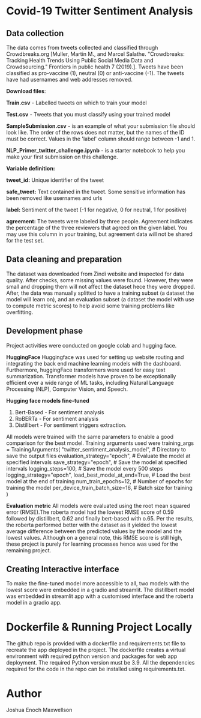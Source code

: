 # Covid-19 Twitter Sentiment Analysis

## Data collection
The data comes from tweets collected and classified through Crowdbreaks.org [Muller, Martin M., and Marcel Salathe. "Crowdbreaks: Tracking Health Trends Using Public Social Media Data and Crowdsourcing." Frontiers in public health 7 (2019).]. Tweets have been classified as pro-vaccine (1), neutral (0) or anti-vaccine (-1). The tweets have had usernames and web addresses removed.

**Download files**:

**Train.csv** - Labelled tweets on which to train your model

**Test.csv** - Tweets that you must classify using your trained model

**SampleSubmission.csv** - is an example of what your submission file should look like. The order of the rows does not matter, but the names of the ID must be correct. Values in the 'label' column should range between -1 and 1.

**NLP_Primer_twitter_challenge.ipynb** - is a starter notebook to help you make your first submission on this challenge.

**Variable definition:**

**tweet_id:** Unique identifier of the tweet

**safe_tweet:** Text contained in the tweet. Some sensitive information has been removed like usernames and urls

**label:** Sentiment of the tweet (-1 for negative, 0 for neutral, 1 for positive)

**agreement:** The tweets were labeled by three people. Agreement indicates the percentage of the three reviewers that agreed on the given label. You may use this column in your training, but agreement data will not be shared for the test set.

## Data cleaning and preparation
The dataset was downloaded from Zindi website and inspected for data quality. After checks, some missing values were found. However, they were small and dropping them will not affect the dataset hece they were dropped. 
After, the data was manually splitted to have a training subset (a dataset the model will learn on), and an evaluation subset (a dataset the model with use to compute metric scores) to help avoid some training problems like overfitting.

## Development phase
Project activities were conducted on google colab and hugging face. 

**HuggingFace**
Huggingface  was used for setting up website routing and integrating the back end machine learning models with the dashboard.
Furthermore, huggingFace transformers were used for easy text summarization. Transformer models have proven to be exceptionally efficient over a wide range of ML tasks, including Natural Language Processing (NLP), Computer Vision, and Speech.


**Hugging face models fine-tuned**
1. Bert-Based - For sentiment analysis
2. RoBERTa - For sentiment analysis
3. Distillbert - For sentiment triggers extraction.

All models were trained with the same parameters to enable a good comparison for the best model.
Training arguments used were 
training_args = TrainingArguments(
    "twitter_sentiment_analysis_model",           # Directory to save the output files
    evaluation_strategy="epoch",                  # Evaluate the model at specified intervals
    save_strategy="epoch",                         # Save the model at specified intervals
    logging_steps=100,                               # Save the model every 500 steps
    logging_strategy="epoch",
    load_best_model_at_end=True,                  # Load the best model at the end of training
    num_train_epochs=12,                           # Number of epochs for training the model
    per_device_train_batch_size=16,                # Batch size for training
    )

**Evaluation metric**
All models were evaluated using the root mean squared error (RMSE).The roberta model had the lowest RMSE score of 0.59 followed by distillbert, 0.62 and finally bert-based with o.65. Per the results, the roberta performed better with the dataset as it yielded the lowest average difference between the predicted values by the model and the lowest values. Although on a general note, this RMSE score is still high, these project is purely for learning processes hence was used for the remaining project.

## Creating Interactive interface
To make the fine-tuned model more accessible to all, two models with the lowest score were embedded in a gradio and streamlit. The distillbert model was embedded in streamlit app with a customised interface and the roberta model in a gradio app.

# Dockerfile & Running Project Locally

The github repo is provided with a dockerfile and requirements.txt file to recreate the app deployed in the project. The dockerfile creates a virtual environment with required python version and packages for web app deployment. The required Python version must be  3.9. All the dependencies required for the code in the repo can be installed using requirements.txt. 

# Author
Joshua Enoch Maxwellson

